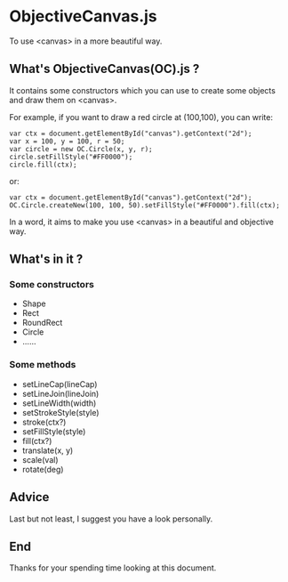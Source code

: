 # ObjectiveCanvas.js
To use &lt;canvas&gt; in a more beautiful way.

## What's ObjectiveCanvas(OC).js ?
It contains some constructors which you can use to create some objects and draw them on &lt;canvas&gt;.

For example, if you want to draw a red circle at (100,100), you can write:
```
var ctx = document.getElementById("canvas").getContext("2d");
var x = 100, y = 100, r = 50;
var circle = new OC.Circle(x, y, r);
circle.setFillStyle("#FF0000");
circle.fill(ctx);
```
or:
```
var ctx = document.getElementById("canvas").getContext("2d");
OC.Circle.createNew(100, 100, 50).setFillStyle("#FF0000").fill(ctx);
```
In a word, it aims to make you use &lt;canvas&gt; in a beautiful and objective way. 

## What's in it ?
### Some constructors
* Shape
* Rect
* RoundRect
* Circle
* ......
### Some methods
* setLineCap(lineCap)
* setLineJoin(lineJoin)
* setLineWidth(width)
* setStrokeStyle(style)
* stroke(ctx?)
* setFillStyle(style)
* fill(ctx?)
* translate(x, y)
* scale(val)
* rotate(deg)

## Advice
Last but not least, I suggest you have a look personally.


## End
Thanks for your spending time looking at this document.
